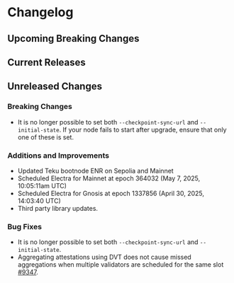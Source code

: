 # Changelog

## Upcoming Breaking Changes

## Current Releases

## Unreleased Changes

### Breaking Changes
- It is no longer possible to set both `--checkpoint-sync-url` and `--initial-state`. If your node fails to start after upgrade, ensure that only one of these is set.

### Additions and Improvements
- Updated Teku bootnode ENR on Sepolia and Mainnet
- Scheduled Electra for Mainnet at epoch 364032 (May 7, 2025, 10:05:11am UTC)
- Scheduled Electra for Gnosis at epoch 1337856 (April 30, 2025, 14:03:40 UTC)
- Third party library updates.

### Bug Fixes
 - It is no longer possible to set both `--checkpoint-sync-url` and `--initial-state`.
- Aggregating attestations using DVT does not cause missed aggregations when multiple validators are
  scheduled for the same slot [#9347](https://github.com/Consensys/teku/issues/9347).